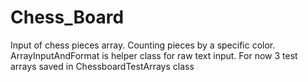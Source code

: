 # Chess_Board
Input of chess pieces array. Counting pieces by a specific color. ArrayInputAndFormat is helper class for raw text input.
For now 3 test arrays saved in ChessboardTestArrays class

